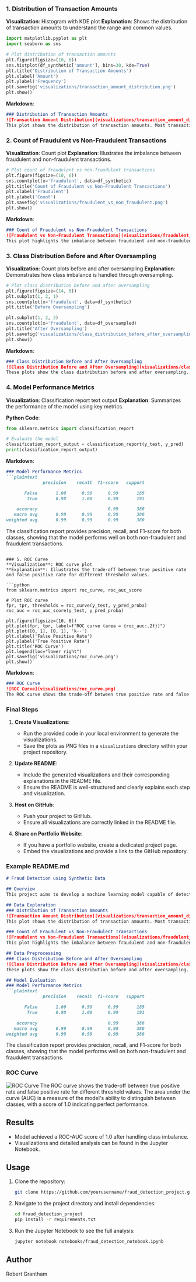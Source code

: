 ### 1. Distribution of Transaction Amounts
**Visualization**: Histogram with KDE plot
**Explanation**: Shows the distribution of transaction amounts to understand the range and common values.

```python
import matplotlib.pyplot as plt
import seaborn as sns

# Plot distribution of transaction amounts
plt.figure(figsize=(10, 6))
sns.histplot(df_synthetic['amount'], bins=30, kde=True)
plt.title('Distribution of Transaction Amounts')
plt.xlabel('Amount')
plt.ylabel('Frequency')
plt.savefig('visualizations/transaction_amount_distribution.png')
plt.show()
```

**Markdown**:
```markdown
### Distribution of Transaction Amounts
![Transaction Amount Distribution](visualizations/transaction_amount_distribution.png)
This plot shows the distribution of transaction amounts. Most transactions fall within a specific range, with a few high-value transactions.
```

### 2. Count of Fraudulent vs Non-Fraudulent Transactions
**Visualization**: Count plot
**Explanation**: Illustrates the imbalance between fraudulent and non-fraudulent transactions.

```python
# Plot count of fraudulent vs non-fraudulent transactions
plt.figure(figsize=(10, 6))
sns.countplot(x='fraudulent', data=df_synthetic)
plt.title('Count of Fraudulent vs Non-Fraudulent Transactions')
plt.xlabel('Fraudulent')
plt.ylabel('Count')
plt.savefig('visualizations/fraudulent_vs_non_fraudulent.png')
plt.show()
```

**Markdown**:
```markdown
### Count of Fraudulent vs Non-Fraudulent Transactions
![Fraudulent vs Non-Fraudulent Transactions](visualizations/fraudulent_vs_non_fraudulent.png)
This plot highlights the imbalance between fraudulent and non-fraudulent transactions, with fraudulent transactions being a small minority.
```

### 3. Class Distribution Before and After Oversampling
**Visualization**: Count plots before and after oversampling
**Explanation**: Demonstrates how class imbalance is handled through oversampling.

```python
# Plot class distribution before and after oversampling
plt.figure(figsize=(14, 6))
plt.subplot(1, 2, 1)
sns.countplot(x='fraudulent', data=df_synthetic)
plt.title('Before Oversampling')

plt.subplot(1, 2, 2)
sns.countplot(x='fraudulent', data=df_oversampled)
plt.title('After Oversampling')
plt.savefig('visualizations/class_distribution_before_after_oversampling.png')
plt.show()
```

**Markdown**:
```markdown
### Class Distribution Before and After Oversampling
![Class Distribution Before and After Oversampling](visualizations/class_distribution_before_after_oversampling.png)
These plots show the class distribution before and after oversampling. Oversampling helps balance the classes, which is crucial for training an effective model.
```

### 4. Model Performance Metrics
**Visualization**: Classification report text output
**Explanation**: Summarizes the performance of the model using key metrics.

**Python Code**:
```python
from sklearn.metrics import classification_report

# Evaluate the model
classification_report_output = classification_report(y_test, y_pred)
print(classification_report_output)
```

**Markdown**:
```markdown
### Model Performance Metrics
```plaintext
              precision    recall  f1-score   support

       False       1.00      0.98      0.99       189
        True       0.98      1.00      0.99       191

    accuracy                           0.99       380
   macro avg       0.99      0.99      0.99       380
weighted avg       0.99      0.99      0.99       380
```
The classification report provides precision, recall, and F1-score for both classes, showing that the model performs well on both non-fraudulent and fraudulent transactions.
```

### 5. ROC Curve
**Visualization**: ROC curve plot
**Explanation**: Illustrates the trade-off between true positive rate and false positive rate for different threshold values.

```python
from sklearn.metrics import roc_curve, roc_auc_score

# Plot ROC curve
fpr, tpr, thresholds = roc_curve(y_test, y_pred_proba)
roc_auc = roc_auc_score(y_test, y_pred_proba)

plt.figure(figsize=(10, 6))
plt.plot(fpr, tpr, label=f"ROC curve (area = {roc_auc:.2f})")
plt.plot([0, 1], [0, 1], 'k--')
plt.xlabel('False Positive Rate')
plt.ylabel('True Positive Rate')
plt.title('ROC Curve')
plt.legend(loc="lower right")
plt.savefig('visualizations/roc_curve.png')
plt.show()
```

**Markdown**:
```markdown
### ROC Curve
![ROC Curve](visualizations/roc_curve.png)
The ROC curve shows the trade-off between true positive rate and false positive rate for different threshold values. The area under the curve (AUC) is a measure of the model's ability to distinguish between classes, with a score of 1.0 indicating perfect performance.
```

### Final Steps

1. **Create Visualizations**:
   - Run the provided code in your local environment to generate the visualizations.
   - Save the plots as PNG files in a `visualizations` directory within your project repository.

2. **Update README**:
   - Include the generated visualizations and their corresponding explanations in the README file.
   - Ensure the README is well-structured and clearly explains each step and visualization.

3. **Host on GitHub**:
   - Push your project to GitHub.
   - Ensure all visualizations are correctly linked in the README file.

4. **Share on Portfolio Website**:
   - If you have a portfolio website, create a dedicated project page.
   - Embed the visualizations and provide a link to the GitHub repository.

### Example README.md

```markdown
# Fraud Detection using Synthetic Data

## Overview
This project aims to develop a machine learning model capable of detecting fraudulent transactions using synthetic data.

## Data Exploration
### Distribution of Transaction Amounts
![Transaction Amount Distribution](visualizations/transaction_amount_distribution.png)
This plot shows the distribution of transaction amounts. Most transactions fall within a specific range, with a few high-value transactions.

### Count of Fraudulent vs Non-Fraudulent Transactions
![Fraudulent vs Non-Fraudulent Transactions](visualizations/fraudulent_vs_non_fraudulent.png)
This plot highlights the imbalance between fraudulent and non-fraudulent transactions, with fraudulent transactions being a small minority.

## Data Preprocessing
### Class Distribution Before and After Oversampling
![Class Distribution Before and After Oversampling](visualizations/class_distribution_before_after_oversampling.png)
These plots show the class distribution before and after oversampling. Oversampling helps balance the classes, which is crucial for training an effective model.

## Model Evaluation
### Model Performance Metrics
```plaintext
              precision    recall  f1-score   support

       False       1.00      0.98      0.99       189
        True       0.98      1.00      0.99       191

    accuracy                           0.99       380
   macro avg       0.99      0.99      0.99       380
weighted avg       0.99      0.99      0.99       380
```
The classification report provides precision, recall, and F1-score for both classes, showing that the model performs well on both non-fraudulent and fraudulent transactions.

### ROC Curve
![ROC Curve](visualizations/roc_curve.png)
The ROC curve shows the trade-off between true positive rate and false positive rate for different threshold values. The area under the curve (AUC) is a measure of the model's ability to distinguish between classes, with a score of 1.0 indicating perfect performance.

## Results
- Model achieved a ROC-AUC score of 1.0 after handling class imbalance.
- Visualizations and detailed analysis can be found in the Jupyter Notebook.

## Usage
1. Clone the repository:
   ```bash
   git clone https://github.com/yourusername/fraud_detection_project.git
   ```

2. Navigate to the project directory and install dependencies:
   ```bash
   cd fraud_detection_project
   pip install -r requirements.txt
   ```

3. Run the Jupyter Notebook to see the full analysis:
   ```bash
   jupyter notebook notebooks/fraud_detection_notebook.ipynb
   ```

## Author
Robert Grantham 
